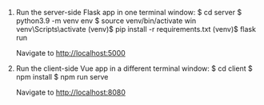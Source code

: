 
1. Run the server-side Flask app in one terminal window:
    $ cd server
    $ python3.9 -m venv env
    $ source venv/bin/activate win venv\Scripts\activate
    (venv)$ pip install -r requirements.txt
    (venv)$ flask run


    Navigate to [http://localhost:5000](http://localhost:5000)

1. Run the client-side Vue app in a different terminal window:
    $ cd client
    $ npm install
    $ npm run serve
    

    Navigate to [http://localhost:8080](http://localhost:8080)

